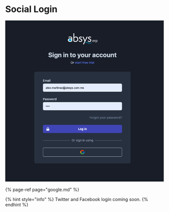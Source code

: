 # Social Login

![](../../../.gitbook/assets/screen-shot-2020-08-21-at-23.14.14.png)

{% page-ref page="google.md" %}

{% hint style="info" %}
Twitter and Facebook login coming soon.
{% endhint %}



